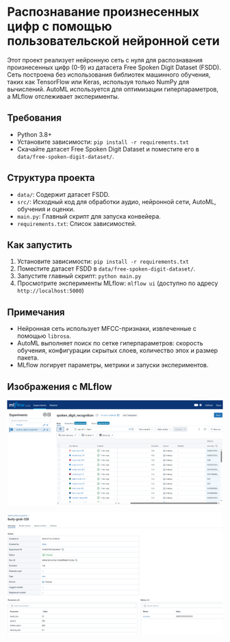 # Распознавание произнесенных цифр с помощью пользовательской нейронной сети

Этот проект реализует нейронную сеть с нуля для распознавания произнесенных цифр (0-9) из датасета Free Spoken Digit Dataset (FSDD). Сеть построена без использования библиотек машинного обучения, таких как TensorFlow или Keras, используя только NumPy для вычислений. AutoML используется для оптимизации гиперпараметров, а MLflow отслеживает эксперименты.

## Требования
- Python 3.8+
- Установите зависимости: `pip install -r requirements.txt`
- Скачайте датасет Free Spoken Digit Dataset и поместите его в `data/free-spoken-digit-dataset/`.

## Структура проекта
- `data/`: Содержит датасет FSDD.
- `src/`: Исходный код для обработки аудио, нейронной сети, AutoML, обучения и оценки.
- `main.py`: Главный скрипт для запуска конвейера.
- `requirements.txt`: Список зависимостей.

## Как запустить
1. Установите зависимости: `pip install -r requirements.txt`
2. Поместите датасет FSDD в `data/free-spoken-digit-dataset/`.
3. Запустите главный скрипт: `python main.py`
4. Просмотрите эксперименты MLflow: `mlflow ui` (доступно по адресу `http://localhost:5000`)

## Примечания
- Нейронная сеть использует MFCC-признаки, извлеченные с помощью `librosa`.
- AutoML выполняет поиск по сетке гиперпараметров: скорость обучения, конфигурации скрытых слоев, количество эпох и размер пакета.
- MLflow логирует параметры, метрики и запуски экспериментов.

## Изображения с MLflow

![Изображение с логами](1.png)

![Параметры одного эксперемента](2.png)